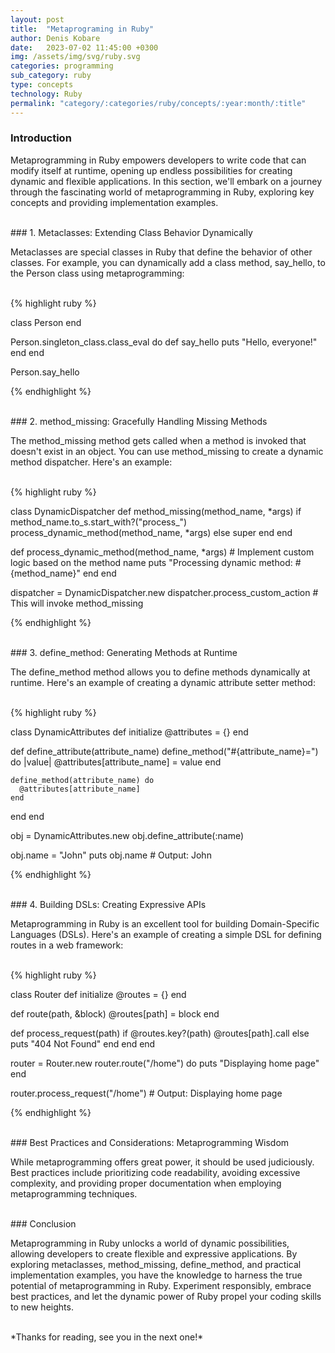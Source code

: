 ```yaml
---
layout: post
title:  "Metaprograming in Ruby"
author: Denis Kobare
date:   2023-07-02 11:45:00 +0300
img: /assets/img/svg/ruby.svg
categories: programming
sub_category: ruby
type: concepts
technology: Ruby
permalink: "category/:categories/ruby/concepts/:year:month/:title"
---
```



### Introduction

Metaprogramming in Ruby empowers developers to write code that can modify itself 
at runtime, opening up endless possibilities for creating dynamic and flexible 
applications. In this section, we'll embark on a journey through the fascinating 
world of metaprogramming in Ruby, exploring key concepts and providing 
implementation examples.


<br>
### 1. Metaclasses: Extending Class Behavior Dynamically

Metaclasses are special classes in Ruby that define the behavior of other classes. 
For example, you can dynamically add a class method, say_hello, to the Person 
class using metaprogramming:


<br>
{% highlight ruby %}

class Person
end

Person.singleton_class.class_eval do
  def say_hello
    puts "Hello, everyone!"
  end
end

Person.say_hello


{% endhighlight %}



<br>
### 2. method_missing: Gracefully Handling Missing Methods

The method_missing method gets called when a method is invoked that doesn't exist 
in an object. You can use method_missing to create a dynamic method dispatcher. 
Here's an example:


<br>
{% highlight ruby %}

class DynamicDispatcher
  def method_missing(method_name, *args)
    if method_name.to_s.start_with?("process_")
      process_dynamic_method(method_name, *args)
    else
      super
    end
  end

  def process_dynamic_method(method_name, *args)
    # Implement custom logic based on the method name
    puts "Processing dynamic method: #{method_name}"
  end
end

dispatcher = DynamicDispatcher.new
dispatcher.process_custom_action # This will invoke method_missing

{% endhighlight %}




<br>
### 3. define_method: Generating Methods at Runtime

The define_method method allows you to define methods dynamically at runtime. 
Here's an example of creating a dynamic attribute setter method:


<br>
{% highlight ruby %}

class DynamicAttributes
  def initialize
    @attributes = {}
  end

  def define_attribute(attribute_name)
    define_method("#{attribute_name}=") do |value|
      @attributes[attribute_name] = value
    end

    define_method(attribute_name) do
      @attributes[attribute_name]
    end
  end
end

obj = DynamicAttributes.new
obj.define_attribute(:name)

obj.name = "John"
puts obj.name # Output: John

{% endhighlight %}



<br>
### 4. Building DSLs: Creating Expressive APIs

Metaprogramming in Ruby is an excellent tool for building Domain-Specific 
Languages (DSLs). Here's an example of creating a simple DSL for defining routes 
in a web framework:


<br>
{% highlight ruby %}

class Router
  def initialize
    @routes = {}
  end

  def route(path, &block)
    @routes[path] = block
  end

  def process_request(path)
    if @routes.key?(path)
      @routes[path].call
    else
      puts "404 Not Found"
    end
  end
end

router = Router.new
router.route("/home") do
  puts "Displaying home page"
end

router.process_request("/home") # Output: Displaying home page

{% endhighlight %}



<br>
### Best Practices and Considerations: Metaprogramming Wisdom

While metaprogramming offers great power, it should be used judiciously. Best 
practices include prioritizing code readability, avoiding excessive complexity, 
and providing proper documentation when employing metaprogramming techniques.



<br>
### Conclusion

Metaprogramming in Ruby unlocks a world of dynamic possibilities, allowing 
developers to create flexible and expressive applications. By exploring metaclasses, 
method_missing, define_method, and practical implementation examples, you have 
the knowledge to harness the true potential of metaprogramming in Ruby. Experiment 
responsibly, embrace best practices, and let the dynamic power of Ruby propel your 
coding skills to new heights.


<br>
*Thanks for reading, see you in the next one!*
